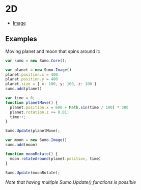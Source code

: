 # 2D

- [Image](image.md)

## Examples

Moving planet and moon that spins around it:
```javascript
var sumo = new Sumo.Core();

var planet = new Sumo.Image()
planet.position.x = 400
planet.position.y = 400
planet.size = { x: 100, y: 100, z: 100 }
sumo.add(planet)

var time = 0;
function planetMove() {
  planet.position.x = 600 + Math.sin(time / 100) * 300
  planet.rotation.z += 0.01;
  time++;
}

Sumo.Update(planetMove);

var moon = new Sumo.Image()
sumo.add(moon)

function moonRotate() {
  moon.rotateAround(planet.position, time)
}

Sumo.Update(moonRotate);

```

_Note that having multiple Sumo.Update() functions is possible_
